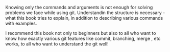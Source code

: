 Knowing only the commands and arguments is not enough for solving problems we face while using git. Understandin the structure is necessary - what this book tries to explain, in addition to describing various commands with examples.

I recommend this book not only to beginners but also to all who want to know how exactly various git features like commit, branching, merge , etc works, to all who want to understand the git well!
